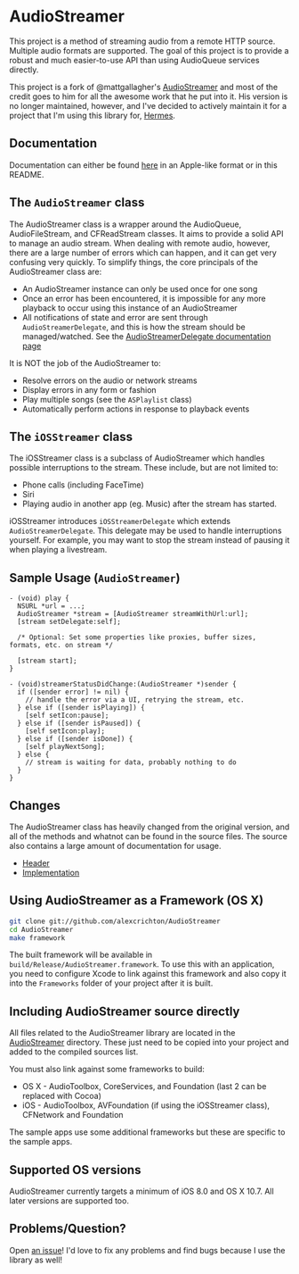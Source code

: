# AudioStreamer

This project is a method of streaming audio from a remote HTTP source. Multiple audio formats are supported.  The goal of this project is to provide a robust and much easier-to-use API than using AudioQueue services directly.

This project is a fork of @mattgallagher's [AudioStreamer](https://github.com/mattgallagher/AudioStreamer) and most of the credit goes to him for all the awesome work that he put into it. His version is no longer maintained, however, and I've decided to actively maintain it for a project that I'm using this library for, [Hermes](https://github.com/HermesApp/Hermes).

## Documentation

Documentation can either be found [here](http://alexcrichton.com/AudioStreamer/index.html) in an Apple-like format or in this README.

## The `AudioStreamer` class

The AudioStreamer class is a wrapper around the AudioQueue, AudioFileStream, and CFReadStream classes. It aims to provide a solid API to manage an audio stream. When dealing with remote audio, however, there are a large number of errors which can happen, and it can get very confusing very quickly. To simplify things, the core principals of the AudioStreamer class are:

* An AudioStreamer instance can only be used once for one song
* Once an error has been encountered, it is impossible for any more playback to occur using this instance of an AudioStreamer
* All notifications of state and error are sent through `AudioStreamerDelegate`, and this is how the stream should be managed/watched. See the [AudioStreamerDelegate documentation page](http://alexcrichton.com/AudioStreamer/Protocols/AudioStreamerDelegate.html)

It is NOT the job of the AudioStreamer to:

* Resolve errors on the audio or network streams
* Display errors in any form or fashion
* Play multiple songs (see the `ASPlaylist` class)
* Automatically perform actions in response to playback events

## The `iOSStreamer` class

The iOSStreamer class is a subclass of AudioStreamer which handles possible interruptions to the stream. These include, but are not limited to:

* Phone calls (including FaceTime)
* Siri
* Playing audio in another app (eg. Music) after the stream has started.

iOSStreamer introduces `iOSStreamerDelegate` which extends `AudioStreamerDelegate`. This delegate may be used to handle interruptions yourself. For example, you may want to stop the stream instead of pausing it when playing a livestream.

## Sample Usage (`AudioStreamer`)

```objc
- (void) play {
  NSURL *url = ...;
  AudioStreamer *stream = [AudioStreamer streamWithUrl:url];
  [stream setDelegate:self];

  /* Optional: Set some properties like proxies, buffer sizes, formats, etc. on stream */

  [stream start];
}

- (void)streamerStatusDidChange:(AudioStreamer *)sender {
  if ([sender error] != nil) {
    // handle the error via a UI, retrying the stream, etc.
  } else if ([sender isPlaying]) {
    [self setIcon:pause];
  } else if ([sender isPaused]) {
    [self setIcon:play];
  } else if ([sender isDone]) {
    [self playNextSong];
  } else {
    // stream is waiting for data, probably nothing to do
  }
}
```

## Changes

The AudioStreamer class has heavily changed from the original version, and all of the methods and whatnot can be found in the source files. The source also contains a large amount of documentation for usage.

* [Header](https://github.com/alexcrichton/AudioStreamer/blob/master/AudioStreamer/AudioStreamer.h)
* [Implementation](https://github.com/alexcrichton/AudioStreamer/blob/master/AudioStreamer/AudioStreamer.m)

## Using AudioStreamer as a Framework (OS X)

```bash
git clone git://github.com/alexcrichton/AudioStreamer
cd AudioStreamer
make framework
```

The built framework will be available in `build/Release/AudioStreamer.framework`. To use this with an application, you need to configure Xcode to link against this framework and also copy it into the `Frameworks` folder of your project after it is built.

## Including AudioStreamer source directly

All files related to the AudioStreamer library are located in the [AudioStreamer](https://github.com/alexcrichton/AudioStreamer/tree/master/AudioStreamer) directory. These just need to be copied into your project and added to the compiled sources list.

You must also link against some frameworks to build:

* OS X - AudioToolbox, CoreServices, and Foundation (last 2 can be replaced with Cocoa)
* iOS - AudioToolbox, AVFoundation (if using the iOSStreamer class), CFNetwork and Foundation

The sample apps use some additional frameworks but these are specific to the sample apps.

## Supported OS versions

AudioStreamer currently targets a minimum of iOS 8.0 and OS X 10.7. All later versions are supported too.

## Problems/Question?

Open [an issue](https://github.com/alexcrichton/AudioStreamer/issues)! I'd love to fix any problems and find bugs because I use the library as well!
